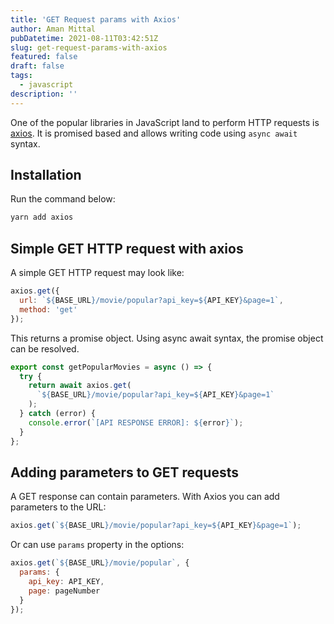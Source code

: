 ```yaml
---
title: 'GET Request params with Axios'
author: Aman Mittal
pubDatetime: 2021-08-11T03:42:51Z
slug: get-request-params-with-axios
featured: false
draft: false
tags:
  - javascript
description: ''
---
```


One of the popular libraries in JavaScript land to perform HTTP requests is [axios](https://github.com/axios/axios). It is promised based and allows writing code using `async await` syntax.

## Installation

Run the command below:

```bash
yarn add axios
```

## Simple GET HTTP request with axios

A simple GET HTTP request may look like:

```js
axios.get({
  url: `${BASE_URL}/movie/popular?api_key=${API_KEY}&page=1`,
  method: 'get'
});
```

This returns a promise object. Using async await syntax, the promise object can be resolved.

```js
export const getPopularMovies = async () => {
  try {
    return await axios.get(
      `${BASE_URL}/movie/popular?api_key=${API_KEY}&page=1`
    );
  } catch (error) {
    console.error(`[API RESPONSE ERROR]: ${error}`);
  }
};
```

## Adding parameters to GET requests

A GET response can contain parameters. With Axios you can add parameters to the URL:

```js
axios.get(`${BASE_URL}/movie/popular?api_key=${API_KEY}&page=1`);
```

Or can use `params` property in the options:

```js
axios.get(`${BASE_URL}/movie/popular`, {
  params: {
    api_key: API_KEY,
    page: pageNumber
  }
});
```
